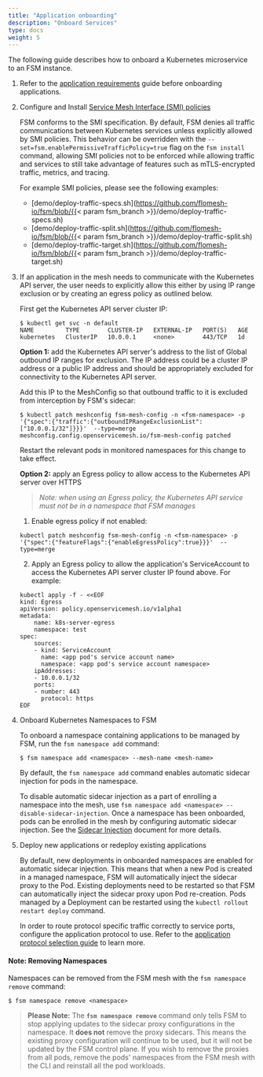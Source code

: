 ```yaml
---
title: "Application onboarding"
description: "Onboard Services"
type: docs
weight: 5
---
```


The following guide describes how to onboard a Kubernetes microservice to an FSM instance.

1. Refer to the [application requirements](/guides/app_onboarding/prereqs) guide before onboarding applications.

2. Configure and Install [Service Mesh Interface (SMI) policies](https://github.com/servicemeshinterface/smi-spec)

    FSM conforms to the SMI specification. By default, FSM denies all traffic communications between Kubernetes services unless explicitly allowed by SMI policies. This behavior can be overridden with the `--set=fsm.enablePermissiveTrafficPolicy=true` flag on the `fsm install` command, allowing SMI policies not to be enforced while allowing traffic and services to still take advantage of features such as mTLS-encrypted traffic, metrics, and tracing.

    For example SMI policies, please see the following examples:
    - [demo/deploy-traffic-specs.sh](https://github.com/flomesh-io/fsm/blob/{{< param fsm_branch >}}/demo/deploy-traffic-specs.sh)
    - [demo/deploy-traffic-split.sh](https://github.com/flomesh-io/fsm/blob/{{< param fsm_branch >}}/demo/deploy-traffic-split.sh)
    - [demo/deploy-traffic-target.sh](https://github.com/flomesh-io/fsm/blob/{{< param fsm_branch >}}/demo/deploy-traffic-target.sh)

3. If an application in the mesh needs to communicate with the Kubernetes API server, the user needs to explicitly allow this either by using IP range exclusion or by creating an egress policy as outlined below.

   First get the Kubernetes API server cluster IP:
   ```console
   $ kubectl get svc -n default
   NAME         TYPE        CLUSTER-IP   EXTERNAL-IP   PORT(S)   AGE
   kubernetes   ClusterIP   10.0.0.1     <none>        443/TCP   1d
   ```

    **Option 1:** add the Kubernetes API server's address to the list of Global outbound IP ranges for exclusion. The IP address could be a cluster IP address or a public IP address and should be appropriately excluded for connectivity to the Kubernetes API server.

    Add this IP to the MeshConfig so that outbound traffic to it is excluded from interception by FSM's sidecar:
    ```console
    $ kubectl patch meshconfig fsm-mesh-config -n <fsm-namespace> -p '{"spec":{"traffic":{"outboundIPRangeExclusionList":["10.0.0.1/32"]}}}'  --type=merge
    meshconfig.config.openservicemesh.io/fsm-mesh-config patched
    ```
    
    Restart the relevant pods in monitored namespaces for this change to take effect.

    **Option 2:** apply an Egress policy to allow access to the Kubernetes API server over HTTPS
   
   > _Note: when using an Egress policy, the Kubernetes API service must not be in a namespace that FSM manages_

    1. Enable egress policy if not enabled:
    ```console
    kubectl patch meshconfig fsm-mesh-config -n <fsm-namespace> -p '{"spec":{"featureFlags":{"enableEgressPolicy":true}}}'  --type=merge
    ```
   
    2. Apply an Egress policy to allow the application's ServiceAccount to access the Kubernetes API server cluster IP found above.
    For example:
    ```console
    kubectl apply -f - <<EOF
    kind: Egress
    apiVersion: policy.openservicemesh.io/v1alpha1
    metadata:
        name: k8s-server-egress
        namespace: test
    spec:
        sources:
        - kind: ServiceAccount
          name: <app pod's service account name>
          namespace: <app pod's service account namespace>
        ipAddresses:
        - 10.0.0.1/32
        ports:
        - number: 443
          protocol: https
    EOF
    ```  

4. Onboard Kubernetes Namespaces to FSM

    To onboard a namespace containing applications to be managed by FSM, run the `fsm namespace add` command:

    ```console
    $ fsm namespace add <namespace> --mesh-name <mesh-name>
    ```

    By default, the `fsm namespace add` command enables automatic sidecar injection for pods in the namespace.

    To disable automatic sidecar injection as a part of enrolling a namespace into the mesh, use `fsm namespace add <namespace> --disable-sidecar-injection`.
    Once a namespace has been onboarded, pods can be enrolled in the mesh by configuring automatic sidecar injection. See the [Sidecar Injection](/guides/app_onboarding/sidecar_injection) document for more details.

5.  Deploy new applications or redeploy existing applications

    By default, new deployments in onboarded namespaces are enabled for automatic sidecar injection. This means that when a new Pod is created in a managed namespace, FSM will automatically inject the sidecar proxy to the Pod.
    Existing deployments need to be restarted so that FSM can automatically inject the sidecar proxy upon Pod re-creation. Pods managed by a Deployment can be restarted using the `kubectl rollout restart deploy` command.

    In order to route protocol specific traffic correctly to service ports, configure the application protocol to use. Refer to the [application protocol selection guide](/guides/app_onboarding/app_protocol_selection) to learn more.

#### Note: Removing Namespaces
Namespaces can be removed from the FSM mesh with the `fsm namespace remove` command:

```console
$ fsm namespace remove <namespace>
```

> **Please Note:**
> The **`fsm namespace remove`** command only tells FSM to stop applying updates to the sidecar proxy configurations in the namespace. It **does not** remove the proxy sidecars. This means the existing proxy configuration will continue to be used, but it will not be updated by the FSM control plane. If you wish to remove the proxies from all pods, remove the pods' namespaces from the FSM mesh with the CLI and reinstall all the pod workloads.
